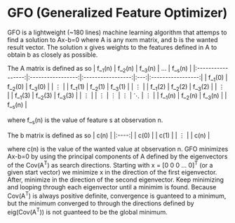 # GFO (Generalized Feature Optimizer)
GFO is a lightweight (~180 lines) machine learning algorithm
that attemps to find a solution to Ax-b=0 where A is any
nxm matrix, and b is the wanted result vector. The solution x
gives weights to the features defined in A to obtain b as closely
as possible.

The A matrix is defined as so
| f_<sub>1</sub>(n) | f_<sub>2</sub>(n) | f_<sub>3</sub>(n) | ... | f_<sub>s</sub>(n) |
|:-----------------:|:-----------------:|:-----------------:|:---:|:-----------------:|
| f_<sub>1</sub>(0) | f_<sub>2</sub>(0) | f_<sub>3</sub>(0) |     |         ⋮         |
| f_<sub>1</sub>(1) | f_<sub>2</sub>(1) | f_<sub>3</sub>(1) |     |         ⋮         |
| f_<sub>1</sub>(2) | f_<sub>2</sub>(2) | f_<sub>3</sub>(2) |     |         ⋮         |
| f_<sub>1</sub>(3) | f_<sub>2</sub>(3) | f_<sub>3</sub>(3) |     |         ⋮         |
|       ⋮           |        ⋮          |         ⋮         |  ⋱  |         ⋮         |
| f_<sub>1</sub>(n) | f_<sub>2</sub>(n) | f_<sub>3</sub>(n) |     | f_<sub>s</sub>(n) |

where f_<sub>s</sub>(n) is the value of feature s at observation n.

The b matrix is defined as so
| c(n) |
|:----:|
| c(0) |
| c(1) |
|  ⋮   |
| c(n) |

where c(n) is the value of the wanted value at observation n.
GFO minimizes Ax-b=0 by using the principal components of A defined by the
eigenvectors of the Cov(A<sup>T</sup>) as search directions. Starting with
x = [0 0 0 ... 0]<sup>T</sup> (or a given start vector)
we minimize x in the direction of the first eigenvector. After,
minimize in the direction of the second eigenvector.
Keep minimizing and looping through each eigenvector until a minimim is found.
Because Cov(A<sup>T</sup>) is always positive definite, convergence is guanteed
to a minimum, but the minimum converged to through the directions defined by
eig(Cov(A<sup>T</sup>)) is not guanteed to be the global minimum.
